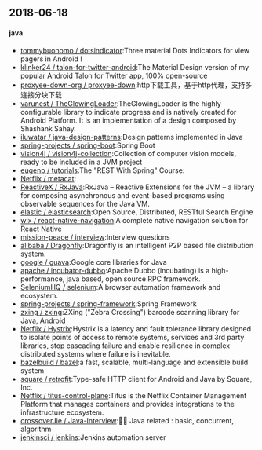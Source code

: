 ## 2018-06-18

#### java
* [tommybuonomo / dotsindicator](https://github.com/tommybuonomo/dotsindicator):Three material Dots Indicators for view pagers in Android !
* [klinker24 / talon-for-twitter-android](https://github.com/klinker24/talon-for-twitter-android):The Material Design version of my popular Android Talon for Twitter app, 100% open-source
* [proxyee-down-org / proxyee-down](https://github.com/proxyee-down-org/proxyee-down):http下载工具，基于http代理，支持多连接分块下载
* [varunest / TheGlowingLoader](https://github.com/varunest/TheGlowingLoader):TheGlowingLoader is the highly configurable library to indicate progress and is natively created for Android Platform. It is an implementation of a design composed by Shashank Sahay.
* [iluwatar / java-design-patterns](https://github.com/iluwatar/java-design-patterns):Design patterns implemented in Java
* [spring-projects / spring-boot](https://github.com/spring-projects/spring-boot):Spring Boot
* [vision4j / vision4j-collection](https://github.com/vision4j/vision4j-collection):Collection of computer vision models, ready to be included in a JVM project
* [eugenp / tutorials](https://github.com/eugenp/tutorials):The "REST With Spring" Course:
* [Netflix / metacat](https://github.com/Netflix/metacat):
* [ReactiveX / RxJava](https://github.com/ReactiveX/RxJava):RxJava – Reactive Extensions for the JVM – a library for composing asynchronous and event-based programs using observable sequences for the Java VM.
* [elastic / elasticsearch](https://github.com/elastic/elasticsearch):Open Source, Distributed, RESTful Search Engine
* [wix / react-native-navigation](https://github.com/wix/react-native-navigation):A complete native navigation solution for React Native
* [mission-peace / interview](https://github.com/mission-peace/interview):Interview questions
* [alibaba / Dragonfly](https://github.com/alibaba/Dragonfly):Dragonfly is an intelligent P2P based file distribution system.
* [google / guava](https://github.com/google/guava):Google core libraries for Java
* [apache / incubator-dubbo](https://github.com/apache/incubator-dubbo):Apache Dubbo (incubating) is a high-performance, java based, open source RPC framework.
* [SeleniumHQ / selenium](https://github.com/SeleniumHQ/selenium):A browser automation framework and ecosystem.
* [spring-projects / spring-framework](https://github.com/spring-projects/spring-framework):Spring Framework
* [zxing / zxing](https://github.com/zxing/zxing):ZXing ("Zebra Crossing") barcode scanning library for Java, Android
* [Netflix / Hystrix](https://github.com/Netflix/Hystrix):Hystrix is a latency and fault tolerance library designed to isolate points of access to remote systems, services and 3rd party libraries, stop cascading failure and enable resilience in complex distributed systems where failure is inevitable.
* [bazelbuild / bazel](https://github.com/bazelbuild/bazel):a fast, scalable, multi-language and extensible build system
* [square / retrofit](https://github.com/square/retrofit):Type-safe HTTP client for Android and Java by Square, Inc.
* [Netflix / titus-control-plane](https://github.com/Netflix/titus-control-plane):Titus is the Netflix Container Management Platform that manages containers and provides integrations to the infrastructure ecosystem.
* [crossoverJie / Java-Interview](https://github.com/crossoverJie/Java-Interview):👨‍🎓 Java related : basic, concurrent, algorithm
* [jenkinsci / jenkins](https://github.com/jenkinsci/jenkins):Jenkins automation server
